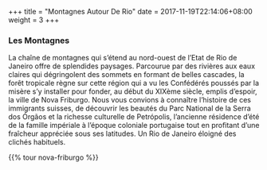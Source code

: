+++
title = "Montagnes Autour De Rio"
date = 2017-11-19T22:14:06+08:00
weight = 3
+++
### Les Montagnes
La chaîne de montagnes qui s’étend au nord-ouest de l’Etat de Rio de Janeiro offre de splendides paysages. Parcourue par des rivières aux eaux claires qui dégringolent des sommets en formant de belles cascades, la forêt tropicale règne sur cette région qui a vu les Confédérés poussés par la misère s’y installer pour fonder, au début du XIXème siècle, emplis d’espoir, la ville de Nova Friburgo.
Nous vous convions à connaître l’histoire de ces immigrants suisses, de découvrir les beautés du Parc National de la Serra dos Órgãos et la richesse culturelle de Petrópolis, l’ancienne résidence d’été de la famille impériale à l’époque coloniale portugaise tout en profitant d’une fraîcheur appréciée sous ses latitudes. Un Rio de Janeiro éloigné des clichés habituels.

{{% tour nova-friburgo %}}
